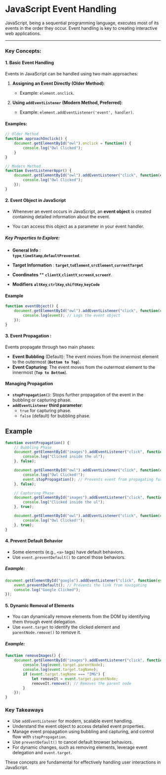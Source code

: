 # JavaScript Event Handling

JavaScript, being a sequential programming language, executes most of its events in the order they occur. Event handling is key to creating interactive web applications.

---

### Key Concepts:

#### 1. Basic Event Handling

Events in JavaScript can be handled using two main approaches:

1. **Assigning an Event Directly (Older Method)**:
   - Example: `element.onclick`.

2. **Using `addEventListener` (Modern Method, Preferred)**:
   - Example: `element.addEventListener('event', handler)`.

#### Examples:
```javascript
// Older Method
function approachOnclick() {
    document.getElementById("owl").onclick = function() {
        console.log("Owl Clicked");
    }
}

// Modern Method
function EventListenerAppr() {
    document.getElementById("owl").addEventListener("click", function(ev) {
        console.log("Owl Clicked");
    });
}

```
#### 2. Event Object in JavaScript

- Whenever an event occurs in JavaScript, an **event object** is created containing detailed information about the event. 

- You can access this object as a parameter in your event handler.

##### Key Properties to Explore:

- **General Info** :  
**`type`**,**`timeStamp`**,**`defaultPrevented`**.
- **Target Information** : **`target`**,**`toElement`**,**`srcElement`**,**`currentTarget`**

- **Coordinates** **
**`clientX`**,**`clientY`**,**`screenX`**,**`screenY`**.

- **Modifiers**
**`altKey`**,**`ctrlKey`**,**`shiftKey`**,**`keyCode`**

#### Example
```javascript
function eventObject() {
    document.getElementById("owl").addEventListener("click", function(event) {
        console.log(event); // Logs the event object
    });
}
```

#### 3. Event Propagation :
Events propagate through two main phases:
- **Event Bubbling** (Default): The event moves from the innermost element to the outermost (**`Bottom to Top`**).
- **Event Capturing**: The event moves from the outermost element to the innermost (**`Top to Bottom`**).

#### Managing Propagation
- **`stopPropagation()`**: Stops further propagation of the event in the bubbling or capturing phase.
- **`addEventListener` third parameter**:
  - `true` for capturing phase.
  - `false` (default) for bubbling phase.

## Example

```javascript
function eventPropagation() {
    // Bubbling Phase
    document.getElementById("images").addEventListener("click", function(event) {
        console.log("Clicked inside the ul");
    }, false);

    document.getElementById("owl").addEventListener("click", function(event) {
        console.log("Owl Clicked!");
        event.stopPropagation(); // Prevents event from propagating further
    }, false);

    // Capturing Phase
    document.getElementById("images").addEventListener("click", function(event) {
        console.log("Clicked inside the ul");
    }, true);

    document.getElementById("owl").addEventListener("click", function(event) {
        console.log("Owl Clicked!");
    }, true);
}
```

#### 4.  Prevent Default Behavior

- Some elements (e.g., `<a>` tags) have default behaviors.
- Use `event.preventDefault()` to cancel those behaviors.

##### Example:

```JavaScript
document.getElementById("google").addEventListener("click", function(event) {
    event.preventDefault(); // Prevents the link from navigating
    console.log("Google Clicked");
});
```

#### 5. Dynamic Removal of Elements

- You can dynamically remove elements from the DOM by identifying them through event delegation.
- Use `event.target` to identify the clicked element and `parentNode.remove()` to remove it.

##### Example:

```JavaScript
function removeImages() {
    document.getElementById("images").addEventListener("click", function(event) {
        console.log(event.target.parentNode);
        console.log(event.target.tagName);
        if (event.target.tagName === "IMG") {
            let removeIt = event.target.parentNode;
            removeIt.remove(); // Removes the parent node
        }
    });
}
```

### Key Takeaways

- Use `addEventListener` for modern, scalable event handling.
- Understand the event object to access detailed event properties.
- Manage event propagation using bubbling and capturing, and control flow with `stopPropagation`.
- Use `preventDefault()` to cancel default browser behaviors.
- For dynamic changes, such as removing elements, leverage event delegation and `event.target`.

These concepts are fundamental for effectively handling user interactions in JavaScript.
